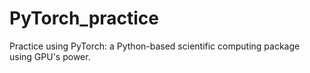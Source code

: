 # PyTorch_practice
Practice using PyTorch: a Python-based scientific computing package using GPU's power.
